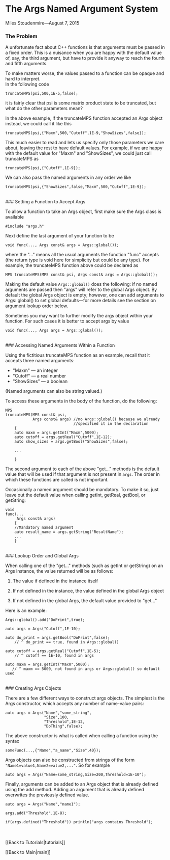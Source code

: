 
# The Args Named Argument System

<span class='article_sig'>Miles Stoudenmire&mdash;August 7, 2015</span>

### The Problem

A unfortunate fact about C++ functions is that arguments must be passed in a fixed order.
This is a nuisance when you are happy with the default value of, say, the third argument,
but have to provide it anyway to reach the fourth and fifth arguments.

To make matters worse, the values passed to a function can be opaque and hard to interpret.
<br/>In the following code

    truncateMPS(psi,500,1E-5,false);

it is fairly clear that psi is some matrix product state to be truncated, but what do
the other parameters mean?

In the above example, if the truncateMPS function accepted an Args object instead, we
could call it like this

    truncateMPS(psi,{"Maxm",500,"Cutoff",1E-9,"ShowSizes",false});

This much easier to read and lets us specify only those parameters we care about,
leaving the rest to have default values. For example, if we are happy with the default
value for "Maxm" and "ShowSizes", we could just call truncateMPS as

    truncateMPS(psi,{"Cutoff",1E-9});

We can also pass the named arguments in any order we like

    truncateMPS(psi,{"ShowSizes",false,"Maxm",500,"Cutoff",1E-9});

<br/>
### Setting a Function to Accept Args

To allow a function to take an Args object, first make sure the Args class is available

    #include "args.h"

<!--v1-->
Next define the last argument of your function to be

    void func(..., Args const& args = Args::global());

where the "..." means all the usual arguments the function "func" accepts
(the return type is void here for simplicity but could be any type).
For example, the truncateMPS function above could be declared as

    MPS truncateMPS(MPS const& psi, Args const& args = Args::global());

Making the default value `Args::global()` does the following: if no named arguments
are passed then "args" will refer to the global Args object. By default the
global Args object is empty;
however, one can add arguments to Args::global() to set
global defaults&mdash;for more details see the section on argument lookup order below.

Sometimes you may want to further modify the args object within your function.
For such cases it is better to accept args by value

    void func(..., Args args = Args::global());

<br/>
### Accessing Named Arguments Within a Function

Using the fictitious truncateMPS function as an example, recall that it 
accepts three named arguments:
* "Maxm" &mdash; an integer
* "Cutoff" &mdash; a real number
* "ShowSizes" &mdash; a boolean

(Named arguments can also be string valued.)

To access these arguments in the body of the function, do the following:

    MPS
    truncateMPS(MPS const& psi,
                Args const& args) //no Args::global() because we already
                                  //specified it in the declaration
        {
        auto maxm = args.getInt("Maxm",5000);
        auto cutoff = args.getReal("Cutoff",1E-12);
        auto show_sizes = args.getBool("ShowSizes",false);

        ...

        }


The second argument to each of the above "get..." methods is the default value
that will be used if that argument is not present in `args`. The 
order in which these functions are called is not important.

Occasionally a named argument should be mandatory. To make it so, just
leave out the default value when calling getInt, getReal, getBool, or getString:

    void
    func(...
         Args const& args)
        {
        //Mandatory named argument
        auto result_name = args.getString("ResultName");
        ...
        }


<br/>
### Lookup Order and Global Args

When calling one of the "get..." methods (such as getInt or getString) on an Args instance,
the value returned will be as follows:

1. The value if defined in the instance itself

2. If not defined in the instance, the value defined in the global Args object

3. If not defined in the global Args, the default value provided to "get..."

Here is an example:

    Args::global().add("DoPrint",true);

    auto args = Args("Cutoff",1E-10);

    auto do_print = args.getBool("DoPrint",false);
        // ^ do_print == true, found in Args::global()

    auto cutoff = args.getReal("Cutoff",1E-5);
        // ^ cutoff == 1E-10, found in args

    auto maxm = args.getInt("Maxm",5000);
       // ^ maxm == 5000, not found in args or Args::global() so default used
    

<br/>
### Creating Args Objects

There are a few different ways to construct args objects. The simplest is the Args constructor,
which accepts any number of name-value pairs:

    auto args = Args("Name","some_string",
                     "Size",100,
                     "Threshold",1E-12,
                     "DoThing",false);

The above constructor is what is called when calling a function using the syntax

    someFunc(...,{"Name","a_name","Size",40});

Args objects can also be constructed from strings of the form `"Name1=value1,Name2=value2,..."`.
So for example

    auto args = Args("Name=some_string,Size=200,Threshold=1E-10");

Finally, arguments can be added to an Args object that is already defined using the add method.
Adding an argument that is already defined overwrites the previously defined value.

    auto args = Args("Name","name1");

    args.add("Threshold",1E-8);

    if(args.defined("Threshold")) println("args contains Threshold");




<br/>
<br/>
[[Back to Tutorials|tutorials]]

[[Back to Main|main]]

